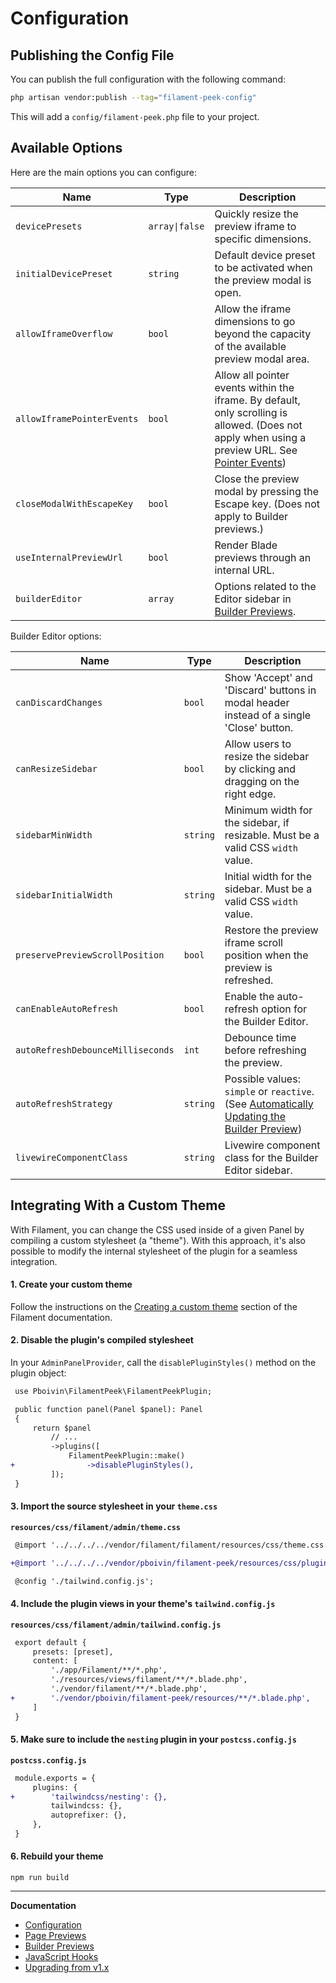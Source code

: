# Configuration

## Publishing the Config File

You can publish the full configuration with the following command:

```bash
php artisan vendor:publish --tag="filament-peek-config"
```

This will add a `config/filament-peek.php` file to your project.

## Available Options

Here are the main options you can configure:

| Name | Type | Description |
|---|---|---|
| `devicePresets` | `array\|false` | Quickly resize the preview iframe to specific dimensions. |
| `initialDevicePreset` | `string` | Default device preset to be activated when the preview modal is open. |
| `allowIframeOverflow` | `bool` | Allow the iframe dimensions to go beyond the capacity of the available preview modal area. |
| `allowIframePointerEvents` | `bool` | Allow all pointer events within the iframe. By default, only scrolling is allowed. (Does not apply when using a preview URL. See [Pointer Events](./page-previews.md#preview-pointer-events)) |
| `closeModalWithEscapeKey` | `bool` | Close the preview modal by pressing the Escape key. (Does not apply to Builder previews.) |
| `useInternalPreviewUrl` | `bool` | Render Blade previews through an internal URL. |
| `builderEditor` | `array` | Options related to the Editor sidebar in [Builder Previews](./builder-previews.md). |

Builder Editor options:

| Name | Type | Description |
|---|---|---|
| `canDiscardChanges` | `bool` | Show 'Accept' and 'Discard' buttons in modal header instead of a single 'Close' button. |
| `canResizeSidebar` | `bool` | Allow users to resize the sidebar by clicking and dragging on the right edge. |
| `sidebarMinWidth` | `string` | Minimum width for the sidebar, if resizable. Must be a valid CSS `width` value. |
| `sidebarInitialWidth` | `string` | Initial width for the sidebar. Must be a valid CSS `width` value. |
| `preservePreviewScrollPosition` | `bool` | Restore the preview iframe scroll position when the preview is refreshed. |
| `canEnableAutoRefresh` | `bool` | Enable the auto-refresh option for the Builder Editor. |
| `autoRefreshDebounceMilliseconds` | `int` | Debounce time before refreshing the preview. |
| `autoRefreshStrategy` | `string` | Possible values: `simple` or `reactive`. (See [Automatically Updating the Builder Preview](./builder-previews.md#preview-auto-refresh)) |
| `livewireComponentClass` | `string` | Livewire component class for the Builder Editor sidebar. |

## Integrating With a Custom Theme

With Filament, you can change the CSS used inside of a given Panel by compiling a custom stylesheet (a "theme"). With this approach, it's also possible to modify the internal stylesheet of the plugin for a seamless integration.

#### 1. Create your custom theme

Follow the instructions on the [Creating a custom theme](https://filamentphp.com/docs/3.x/panels/themes#creating-a-custom-theme) section of the Filament documentation.

#### 2. Disable the plugin's compiled stylesheet

In your `AdminPanelProvider`, call the `disablePluginStyles()` method on the plugin object:

```diff
 use Pboivin\FilamentPeek\FilamentPeekPlugin;

 public function panel(Panel $panel): Panel
 {
     return $panel
         // ...
         ->plugins([
             FilamentPeekPlugin::make()
+                ->disablePluginStyles(),
         ]);
 }
```

#### 3. Import the source stylesheet in your `theme.css`

**`resources/css/filament/admin/theme.css`**
```diff
 @import '../../../../vendor/filament/filament/resources/css/theme.css';

+@import '../../../../vendor/pboivin/filament-peek/resources/css/plugin.css';

 @config './tailwind.config.js';
```

#### 4. Include the plugin views in your theme's `tailwind.config.js`

**`resources/css/filament/admin/tailwind.config.js`**
```diff
 export default {
     presets: [preset],
     content: [
         './app/Filament/**/*.php',
         './resources/views/filament/**/*.blade.php',
         './vendor/filament/**/*.blade.php',
+        './vendor/pboivin/filament-peek/resources/**/*.blade.php',
     ]
 }
```

#### 5. Make sure to include the `nesting` plugin in your `postcss.config.js`

**`postcss.config.js`**
```diff
 module.exports = {
     plugins: {
+        'tailwindcss/nesting': {},
         tailwindcss: {},
         autoprefixer: {},
     },
 }
```

#### 6. Rebuild your theme

```
npm run build
```

---

**Documentation**

<!-- BEGIN_TOC -->

- [Configuration](./configuration.md)
- [Page Previews](./page-previews.md)
- [Builder Previews](./builder-previews.md)
- [JavaScript Hooks](./javascript-hooks.md)
- [Upgrading from v1.x](./upgrade-guide.md)

<!-- END_TOC -->
